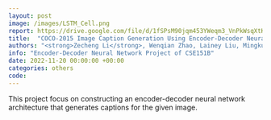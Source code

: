 ```yaml
---
layout: post
image: /images/LSTM_Cell.png
report: https://drive.google.com/file/d/1fSPsM90jqm453YWeqm3_VnPkWsqXtKx8/view?usp=sharing
title:  "COCO-2015 Image Caption Generation Using Encoder-Decoder Neural Network Architecture with CNN and LSTM"
authors: "<strong>Zecheng Li</strong>, Wenqian Zhao, Lainey Liu, Mingkun Sun"
info: "Encoder-Decoder Neural Network Project of CSE151B"
date: 2022-11-20 00:00:00 +00:00
categories: others
code:
---
```

This project focus on constructing an encoder-decoder neural network architecture
that generates captions for the given image.